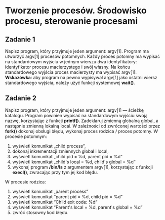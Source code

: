 # Tworzenie procesów. Środowisko procesu, sterowanie procesami
## Zadanie 1
Napisz program, który przyjmuje jeden argument: argv[1]. Program ma utworzyć argv[1] procesów potomnych. Każdy proces potomny ma wypisać na standardowym wyjściu w jednym wierszu dwa identyfikatory: identyfikator procesu macierzystego i swój własny. Na końcu standardowego wyjścia proces macierzysty ma wypisać argv[1]. **Wskazówka**: aby program na pewno wypisywał argv[1] jako ostatni wiersz standardowego wyjścia, należy użyć funkcji systemowej **wait()**.
## Zadanie 2
Napisz program, który przyjmuje jeden argument: argv[1] — ścieżkę katalogu. Program powinien wypisać na standardowym wyjściu swoją nazwę, korzystając z funkcji **printf()**. Zadeklaruj zmienną globalną global, a następnie zmienną lokalną local. W zależności od zwróconej wartości przez **fork()** dokonaj obsługi błędu, wykonaj proces rodzica / proces potomny. W procesie potomnym:
1. wyświetl komunikat „child process”,
2. dokonaj inkrementacji zmiennych global i local,
3. wyświetl komunikat „child pid = %d, parent pid = %d”
4. wyświetl komunikat „child's local = %d, child's global = %d”
5. wykonaj program **/bin/ls** z argumentem argv[1], korzystając z funkcji **execl()**, zwracając przy tym jej kod błędu.

W procesie rodzica:
1. wyświetl komunikat „parent process”
2. wyświetl komunikat “parent pid = %d, child pid = %d”
3. wyświetl komunikat “Child exit code: %d”
4. wyświetl komunikat “Parent's local = %d, parent's global = %d”
5. zwróć stosowny kod błędu.